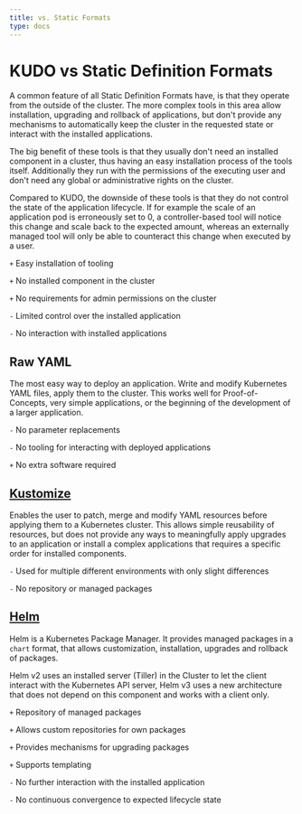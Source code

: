 ```yaml
---
title: vs. Static Formats
type: docs
---
```


# KUDO vs Static Definition Formats

A common feature of all Static Definition Formats have, is that they operate from the outside of the cluster.
The more complex tools in this area allow installation, upgrading and rollback of applications, but
don't provide any mechanisms to automatically keep the cluster in the requested state or interact with
the installed applications.

The big benefit of these tools is that they usually don't need an installed component in a cluster, thus
having an easy installation process of the tools itself. Additionally they run with the permissions of the
executing user and don't need any global or administrative rights on the cluster.

Compared to KUDO, the downside of these tools is that they do not control
the state of the application lifecycle. If for example the scale of an application pod is erroneously set to 0,
a controller-based tool will notice this change and scale back to the expected amount, whereas an externally
managed tool will only be able to counteract this change when executed by a user.

`+` Easy installation of tooling

`+` No installed component in the cluster

`+` No requirements for admin permissions on the cluster

`-` Limited control over the installed application

`-` No interaction with installed applications

## Raw YAML

The most easy way to deploy an application. Write and modify Kubernetes YAML files, apply them to the cluster. This works
well for Proof-of-Concepts, very simple applications, or the beginning of the development of a larger application.

`-` No parameter replacements

`-` No tooling for interacting with deployed applications

`+` No extra software required

## [Kustomize](https://github.com/kubernetes-sigs/kustomize)

Enables the user to patch, merge and modify YAML resources before applying them to a Kubernetes cluster. This allows
simple reusability of resources, but does not provide any ways to meaningfully apply upgrades to an application
or install a complex applications that requires a specific order for installed components.

`-` Used for multiple different environments with only slight differences

`-` No repository or managed packages

## [Helm](https://helm.sh/)

Helm is a Kubernetes Package Manager. It provides managed packages in a `chart` format, that allows customization,
installation, upgrades and rollback of packages.

Helm v2 uses an installed server (Tiller) in the Cluster to let the client interact with the Kubernetes API server, Helm v3
uses a new architecture that does not depend on this component and works with a client only.

`+` Repository of managed packages

`+` Allows custom repositories for own packages

`+` Provides mechanisms for upgrading packages

`+` Supports templating

`-` No further interaction with the installed application

`-` No continuous convergence to expected lifecycle state
